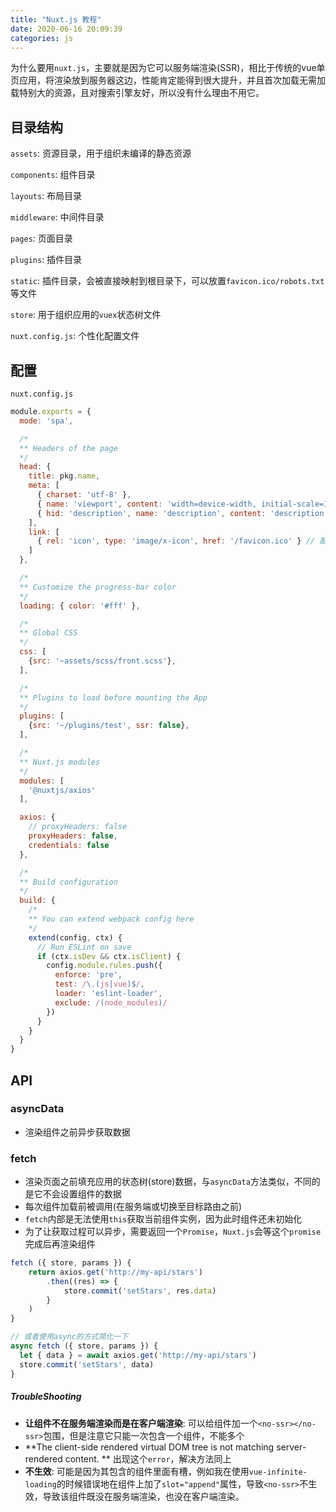 ```yaml
---
title: "Nuxt.js 教程"
date: 2020-06-16 20:09:39
categories: js
---
```


为什么要用`nuxt.js`，主要就是因为它可以服务端渲染(SSR)，相比于传统的vue单页应用，将渲染放到服务器这边，性能肯定能得到很大提升，并且首次加载无需加载特别大的资源，且对搜索引擎友好，所以没有什么理由不用它。

## 目录结构

`assets`: 资源目录，用于组织未编译的静态资源

`components`: 组件目录

`layouts`: 布局目录

`middleware`: 中间件目录

`pages`: 页面目录

`plugins`: 插件目录

`static`: 插件目录，会被直接映射到根目录下，可以放置`favicon.ico/robots.txt`等文件

`store`: 用于组织应用的`vuex`状态树文件

`nuxt.config.js`: 个性化配置文件

<!--more-->

## 配置

`nuxt.config.js`

```javascript
module.exports = {
  mode: 'spa',

  /*
  ** Headers of the page
  */
  head: {
    title: pkg.name,
    meta: [
      { charset: 'utf-8' },
      { name: 'viewport', content: 'width=device-width, initial-scale=1' },
      { hid: 'description', name: 'description', content: 'description' }
    ],
    link: [
      { rel: 'icon', type: 'image/x-icon', href: '/favicon.ico' } // 配置favicon.ico，需要将图片放到static目录下
    ]
  },

  /*
  ** Customize the progress-bar color
  */
  loading: { color: '#fff' },

  /*
  ** Global CSS
  */
  css: [
    {src: '~assets/scss/front.scss'},
  ],

  /*
  ** Plugins to load before mounting the App
  */
  plugins: [
    {src: '~/plugins/test', ssr: false},
  ],

  /*
  ** Nuxt.js modules
  */
  modules: [
    '@nuxtjs/axios'
  ],

  axios: {
    // proxyHeaders: false
    proxyHeaders: false,
    credentials: false
  },

  /*
  ** Build configuration
  */
  build: {
    /*
    ** You can extend webpack config here
    */
    extend(config, ctx) {
      // Run ESLint on save
      if (ctx.isDev && ctx.isClient) {
        config.module.rules.push({
          enforce: 'pre',
          test: /\.(js|vue)$/,
          loader: 'eslint-loader',
          exclude: /(node_modules)/
        })
      }
    }
  }
}
```

## API

### asyncData

- 渲染组件之前异步获取数据

### fetch

- 渲染页面之前填充应用的状态树(store)数据，与`asyncData`方法类似，不同的是它不会设置组件的数据
- 每次组件加载前被调用(在服务端或切换至目标路由之前)
- `fetch`内部是无法使用`this`获取当前组件实例，因为此时组件还未初始化
- 为了让获取过程可以异步，需要返回一个`Promise`，`Nuxt.js`会等这个`promise`完成后再渲染组件

```javascript
fetch ({ store, params }) {
	return axios.get('http://my-api/stars')
		.then((res) => {
			store.commit('setStars', res.data)
		}
	)
}

// 或者使用async的方式简化一下
async fetch ({ store, params }) {
  let { data } = await axios.get('http://my-api/stars')
  store.commit('setStars', data)
}
```

##### TroubleShooting

- **让组件不在服务端渲染而是在客户端渲染**: 可以给组件加一个`<no-ssr></no-ssr>`包围，但是注意它只能一次包含一个组件，不能多个
- **The client-side rendered virtual DOM tree is not matching server-rendered content. ** 出现这个`error`，解决方法同上
- **<no-ssr>不生效**: 可能是因为其包含的组件里面有槽，例如我在使用`vue-infinite-loading`的时候错误地在组件上加了`slot="append"`属性，导致`<no-ssr>`不生效，导致该组件既没在服务端渲染，也没在客户端渲染。